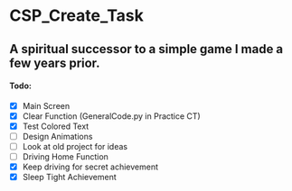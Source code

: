 # CSP_Create_Task
## A spiritual successor to a simple game I made a few years prior.



#### Todo:
- [x] Main Screen
- [x] Clear Function (GeneralCode.py in Practice CT)
- [x] Test Colored Text
- [ ] Design Animations
- [ ] Look at old project for ideas
- [ ] Driving Home Function
- [x] Keep driving for secret achievement
- [x] Sleep Tight Achievement